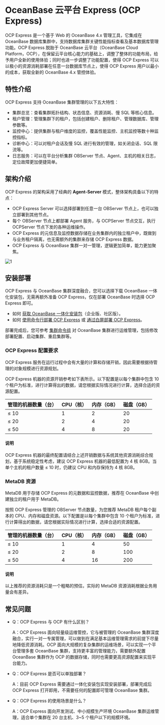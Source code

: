 # OceanBase 云平台 Express (OCP Express)

OCP Express 是一个基于 Web 的 OceanBase 4.x 管理工具，它集成在 OceanBase 数据库集群中，支持数据库集群关键性能指标查看及基本数据库管理功能。OCP Express 脱胎于 OceanBase 云平台（OceanBase Cloud Platform，OCP），在保留云平台核心能力的基础上，调整了整体的功能布局，给予用户全新的使用体验；同时也进一步调整了功能配置，使得 OCP Express 可以以极小的资源消耗部署在任意一台数据库节点上，使得 OCP Express 用户以最小的成本，获取全新的 OceanBase 4.x 管控体验。

## 特性介绍

OCP Express 支持 OceanBase 集群管理的以下五大特性：

* 集群总览：查看集群拓扑结构、状态信息、资源消耗、慢 SQL 等核心信息。
* 租户管理：管理集群下的租户，包括创建租户、删除租户、管理数据库、管理参数等。
* 监控中心：提供集群与租户维度的监控，覆盖性能监控、主机监控等数十种监控指标。
* 诊断中心：可以对租户会话及慢 SQL 进行有效的管理，如关闭会话、SQL 限流等。
* 日志服务：可以在平台分析集群 OBServer 节点、Agent、主机的相关日志，定位故障更加便捷简单。

## 架构介绍

OCP Express 的架构采用了经典的 **Agent-Server** 模式，整体架构具备以下的特点：

* OCP Express Server 可以选择部署到任意一台 OBServer 节点上，也可以独立部署到其他节点。
* 每个 OBServer 节点上都部署 Agent 服务，与 OCPServer 节点交互，执行 OCPServer 节点下发的各种运维操作。
* OCP Express 的元信息及监控数据存储在业务集群内的独立租户中，既做到与业务租户隔离，也无需额外的集群来存储 OCP Express 数据。
* OCP Express 与 OceanBase 集群一对一管理，逻辑更加简单，能力更加聚焦。

![1](https://obbusiness-private.oss-cn-shanghai.aliyuncs.com/doc/img/observer-enterprise/V4.2.1/700.reference/1400.oceanbase-tools/OCPExpress.jpg)

## 安装部署

OCP Express 与 OceanBase 集群深度融合，您可以选择下载 OceanBase 一体化安装包，无需再额外准备 OCP Express，仅在部署 OceanBase 时选择 OCP Express 即可。

* 如何 [获取 OceanBase 一体化安装包](https://www.oceanbase.com/softwarecenter)（企业版、社区版）。
* 如何 [使用命令行部署 OCP Express](https://www.oceanbase.com/docs/community-obd-cn-10000000001690027) 或 [通过白屏部署 OCP Express](https://www.oceanbase.com/docs/community-obd-cn-10000000001690695)。

部署完成后，您可参考 [集群命令组](https://www.oceanbase.com/docs/community-obd-cn-1000000000254576) 对 OceanBase 集群进行运维管理，包括修改部署配置、启动集群、重启集群等。

### OCP Express 配置要求

OCP Express 服务在运行过程中会有大量的计算和存储开销，因此需要根据待管理的对象规模进行资源规划。

OCP Express 机器的资源开销参考如下表所示。以下配置是以每个集群中包含 10 个租户为标准，进行计算得出的数据，请您根据实际情况进行计算，选择合适的资源配置。

|管理的机器数量（台）|CPU（核）|内存（GB）|磁盘（GB）|
|---|----|---|---|
|≤ 10|1|2|20|
|≤ 20|2|4|20|
|≤ 50|4|8|20|

<main id="notice" type='explain'>
<h4>说明</h4>
<p>OCP Express 机器的最终配置请结合上述开销数据与系统其他资源消耗综合规划，基于系统稳定性考虑，建议 OCP Express 机器的最低配置为 4 核 8GB。当单个主机的租户数量 ≤ 10 时，仍建议 CPU 和内存保持为 4 核 8GB。</p>
</main>

### MetaDB 资源

MetaDB 用于存储 OCP Express 的元数据和监控数据，推荐在 OceanBase 中创建独立的租户用于 MetaDB。

按照 OCP Express 管理的 OBServer 节点数量，为您推荐 MetaDB 租户每个副本的 CPU、内存和磁盘资源。以下配置是以每个集群中包含 10 个租户为标准，进行计算得出的数据，请您根据实际情况进行计算，选择合适的资源配置。

|管理的机器数量（台）|CPU（核）|内存（GB）|磁盘（GB）|
|---|----|---|---|
|≤ 10|1|4|50|
|≤ 20|2|8|100|
|≤ 50|4|16|200|

<main id="notice" type='explain'>
<h4>说明</h4>
<p>以上推荐的资源消耗只是一个粗略的预估，实际的 MetaDB 资源消耗根据业务用量会有差异。</p>
</main>

## 常见问题

* Q：OCP Express 与 OCP 有什么区别？

  A：OCP Express 面向轻量级运维管控，它与被管理的 OceanBase 集群深度融合，实行一对一专属管理，可以做到在满足基本运维管理需求的前提下尽量地降低资源消耗。OCP 面向大规模的复杂集群的运维场景，可以实现一个平台管理多套 OceanBase 集群，支持更丰富的管理能力，需要额外配置 OceanBase 集群作为 OCP 的数据存储，同时也需要更高资源配置来实现平台能力。

* Q：OCP Express 是否可以单独部署？

  A：目前 OCP Express 需要通过一体化安装包实现安装部署，部署完成后 OCP Express 打开即用，不需要任何的配置即可管理 OceanBase 集群。

* Q：OCP Express 的使用场景是什么？

  A：OCP Express 面向开发测试、中小规模生产环境 OceanBase 集群运维管理，适合单个集群在 20 台主机、3~5 个租户以下的规模环境。
